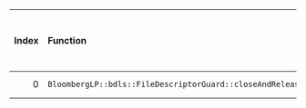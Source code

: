|   Index | Function                                                    |   Difference in number of lines |   Function size difference in bytes | Disassembly                                                             |   Number of lines in assumed build | Number of bytes in assumed build   |   Number of lines in ignored build | Number of bytes in ignored build   |
|--------:|:------------------------------------------------------------|--------------------------------:|------------------------------------:|:------------------------------------------------------------------------|-----------------------------------:|:-----------------------------------|-----------------------------------:|:-----------------------------------|
|       0 | `BloombergLP::bdls::FileDescriptorGuard::closeAndRelease()` |                               3 |                                   0 | [Assumed](0.assume.s.txt), [Ignored](0.none.s.txt), [Diff](0.diff.html) |                                 32 | 4,221,616                          |                                 32 | 4,221,632                          |